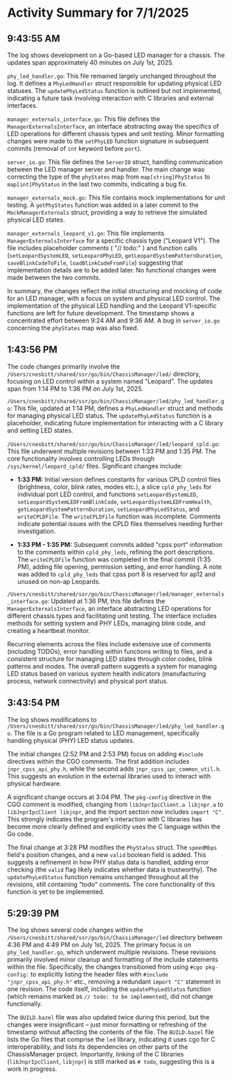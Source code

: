 # Activity Summary for 7/1/2025

## 9:43:55 AM
The log shows development on a Go-based LED manager for a chassis.  The updates span approximately 40 minutes on July 1st, 2025.

`phy_led_handler.go`: This file remained largely unchanged throughout the log. It defines a `PhyLedHandler` struct responsible for updating physical LED statuses.  The `updatePhyLedStatus` function is outlined but not implemented, indicating a future task involving interaction with C libraries and external interfaces.

`manager_externals_interface.go`: This file defines the `ManagerExternalsInterface`, an interface abstracting away the specifics of LED operations for different chassis types and unit testing.  Minor formatting changes were made to the `setPhyLED` function signature in subsequent commits (removal of `int` keyword before `port`).

`server_io.go`:  This file defines the `ServerIO` struct, handling communication between the LED manager server and handler. The main change was correcting the type of the `phyStates` map from `map[string]PhyStatus` to `map[int]PhyStatus` in the last two commits, indicating a bug fix.

`manager_externals_mock.go`: This file contains mock implementations for unit testing. A `getPhyStates` function was added in a later commit to the `MockManagerExternals` struct, providing a way to retrieve the simulated physical LED states.

`manager_externals_leopard_v1.go`: This file implements `ManagerExternalsInterface` for a specific chassis type ("Leopard V1").  The file includes placeholder comments ( "// todo:" ) and function calls (`setLeopardSystemLED`, `setLeopardPhyLED`, `getLeopardSystemPatternDuration`, `saveBlinkCodeToFile`, `loadBlinkCodeFromFile`) suggesting that implementation details are to be added later.  No functional changes were made between the two commits.

In summary, the changes reflect the initial structuring and mocking of code for an LED manager, with a focus on system and physical LED control.  The implementation of the physical LED handling and the Leopard V1-specific functions are left for future development.  The timestamp shows a concentrated effort between 9:24 AM and 9:36 AM. A bug in `server_io.go` concerning the `phyStates` map was also fixed.


## 1:43:56 PM
The code changes primarily involve the `/Users/cnesbitt/shared/ssr/go/bin/ChassisManager/led/` directory, focusing on LED control within a system named "Leopard".  The updates span from 1:14 PM to 1:36 PM on July 1st, 2025.


`/Users/cnesbitt/shared/ssr/go/bin/ChassisManager/led/phy_led_handler.go`: This file, updated at 1:14 PM, defines a `PhyLedHandler` struct and methods for managing physical LED status.  The `updatePhyLedStatus` function is a placeholder, indicating future implementation for interacting with a C library and setting LED states.


`/Users/cnesbitt/shared/ssr/go/bin/ChassisManager/led/leopard_cpld.go`: This file underwent multiple revisions between 1:33 PM and 1:35 PM.  The core functionality involves controlling LEDs through `/sys/kernel/leopard_cpld/` files.  Significant changes include:

* **1:33 PM:** Initial version defines constants for various CPLD control files (brightness, color, blink rates, modes etc.),  a slice `cpld_phy_leds` for individual port LED control, and functions `setLeopardSystemLED`, `setLeopardSystemLEDFromBlinkCode`, `setLeopardSystemLEDFromHealth`, `getLeopardSystemPatternDuration`, `setLeopardPhyLedStatus`, and `writeCPLDFile`.  The `writeCPLDFile` function was incomplete.  Comments indicate potential issues with the CPLD files themselves needing further investigation.

* **1:33 PM - 1:35 PM:** Subsequent commits added "cpss port"  information to the comments within `cpld_phy_leds`, refining the port descriptions.  The `writeCPLDFile` function was completed in the final commit (1:35 PM), adding file opening, permission setting, and error handling.  A note was added to `cpld_phy_leds` that cpss port 8 is reserved for ap12 and unused on non-ap Leopards.

`/Users/cnesbitt/shared/ssr/go/bin/ChassisManager/led/manager_externals_interface.go`: Updated at 1:36 PM, this file defines the `ManagerExternalsInterface`, an interface abstracting LED operations for different chassis types and facilitating unit testing.  The interface includes methods for setting system and PHY LEDs, managing blink code, and creating a heartbeat monitor.


Recurring elements across the files include extensive use of comments (including TODOs), error handling within functions writing to files, and a consistent structure for managing LED states through color codes, blink patterns and modes.  The overall pattern suggests a system for managing LED status based on various system health indicators (manufacturing process, network connectivity) and physical port status.


## 3:43:54 PM
The log shows modifications to `/Users/cnesbitt/shared/ssr/go/bin/ChassisManager/led/phy_led_handler.go`.  The file is a Go program related to LED management, specifically handling physical (PHY) LED status updates.

The initial changes (2:52 PM and 2:53 PM) focus on adding  `#include` directives within the CGO comments.  The first addition includes `jnpr_cpss_api_phy.h`, while the second adds `jnpr_cpss_ipc_common_util.h`. This suggests an evolution in the external libraries used to interact with physical hardware.

A significant change occurs at 3:04 PM.  The `pkg-config` directive in the CGO comment is modified, changing from  `libJnprIpcClient.a libjnpr.a` to `libJnprIpcClient libjnpr`, and the import section now includes `import "C"`. This strongly indicates the program's interaction with C libraries has become more clearly defined and explicitly uses the C language within the Go code.

The final change at 3:28 PM modifies the `PhyStatus` struct.  The `speedMbps` field's position changes, and a new `valid` boolean field is added. This suggests a refinement in how PHY status data is handled, adding error checking (the `valid` flag likely indicates whether data is trustworthy).  The `updatePhyLedStatus` function remains unchanged throughout all the revisions, still containing "todo" comments.  The core functionality of this function is yet to be implemented.


## 5:29:39 PM
The log shows several code changes within the `/Users/cnesbitt/shared/ssr/go/bin/ChassisManager/led` directory between 4:36 PM and 4:49 PM on July 1st, 2025.  The primary focus is on `phy_led_handler.go`, which underwent multiple revisions.  These revisions primarily involved minor cleanup and formatting of the include statements within the file.  Specifically, the changes transitioned from using `#cgo pkg-config:` to explicitly listing the header files with  `#include "jnpr_cpss_api_phy.h"` etc., removing a redundant `import "C"` statement in one revision.  The code itself, including the `updatePhyLedStatus` function (which remains marked as `// todo: to be implemented`), did not change functionally.

The `BUILD.bazel` file was also updated twice during this period, but the changes were insignificant – just minor formatting or refreshing of the timestamp without affecting the contents of the file.  The `BUILD.bazel` file lists the Go files that comprise the `led` library, indicating it uses cgo for C interoperability, and lists its dependencies on other parts of the ChassisManager project.  Importantly, linking of the C libraries (`libJnprIpcClient`, `libjnpr`) is still marked as `# todo`, suggesting this is a work in progress.

